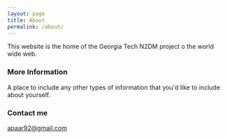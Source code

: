 ```yaml
---
layout: page
title: About
permalink: /about/
---
```


This website is the home of the Georgia Tech N2DM project o the world wide web.

### More Information

A place to include any other types of information that you'd like to include about yourself.

### Contact me

[apaar92@gmail.com](mailto:apaar92@gmail.com)
